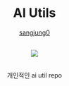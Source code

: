 <div align="center">
  <h1> AI Utils </h1>

[sangjung0](https://github.com/sangjung0)

  <br>

<a href="https://github.com/sangjung0/ai-utils/graphs/contributors">
  <img src="https://contrib.rocks/image?repo=sangjung0/ai-utils" />
</a>

  <br>
  <br>

개인적인 ai util repo

</div>
